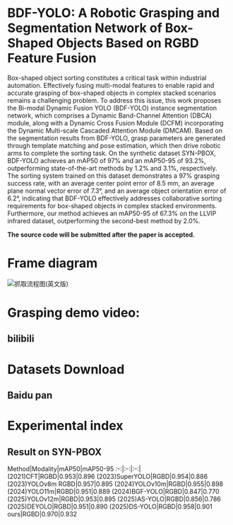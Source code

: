 # BDF-YOLO: A Robotic Grasping and Segmentation Network of Box-Shaped Objects Based on RGBD Feature Fusion
Box-shaped object sorting constitutes a critical task within industrial automation. Effectively fusing multi-modal features to enable rapid and accurate grasping of box-shaped objects in complex stacked scenarios remains a challenging problem. To address this issue, this work proposes the Bi-modal Dynamic Fusion YOLO (BDF-YOLO) instance segmentation network, which comprises a Dynamic Band-Channel Attention (DBCA) module, along with a Dynamic Cross Fusion Module (DCFM) incorporating the Dynamic Multi-scale Cascaded Attention Module (DMCAM). Based on the segmentation results from BDF-YOLO, grasp parameters are generated through template matching and pose estimation, which then drive robotic arms to complete the sorting task. On the synthetic dataset SYN-PBOX, BDF-YOLO achieves an mAP50 of 97% and an mAP50-95 of 93.2%, outperforming state-of-the-art methods by 1.2% and 3.1%, respectively. The sorting system trained on this dataset demonstrates a 97% grasping success rate, with an average center point error of 8.5 mm, an average plane normal vector error of 7.3°, and an average object orientation error of 6.2°, indicating that BDF-YOLO effectively addresses collaborative sorting requirements for box-shaped objects in complex stacked environments. Furthermore, our method achieves an mAP50-95 of 67.3% on the LLVIP infrared dataset, outperforming the second-best method by 2.0%.

**The source code will be submitted after the paper is accepted.**

# Frame diagram
![抓取流程图(英文版)](https://github.com/user-attachments/assets/cfd74cb5-6cd0-474d-beea-c01e0d6ece04)

# Grasping demo video:
## bilibili

# Datasets Download
## Baidu pan

# Experimental index
## Result on SYN-PBOX
Method|Modality|mAP50|mAP50-95
:-:|:-:|:-:|
(2021)CFT|RGBD|0.953|0.896 
(2023)SuperYOLO|RGBD|0.954|0.886 
(2023)YOLOv8m	RGBD|0.957|0.895 
(2024)YOLOv10m|RGBD|0.955|0.898 
(2024)YOLO11m|RGBD|0.951|0.889 
(2024)BGF-YOLO|RGBD|0.847|0.770 
(2025)YOLOv12m|RGBD|0.953|0.895 
(2025)AS-YOLO|RGBD|0.856|0.786 
(2025)DEYOLO|RGBD|0.951|0.890 
(2025)DS-YOLO|RGBD|0.958|0.901 
ours|RGBD|0.970|0.932 



